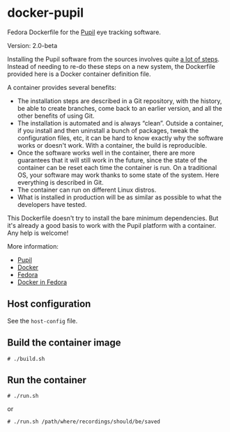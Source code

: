 docker-pupil
============

Fedora Dockerfile for the [Pupil](https://pupil-labs.com/) eye tracking
software.

Version: 2.0-beta

Installing the Pupil software from the sources involves quite [a lot of
steps](https://github.com/pupil-labs/pupil/wiki/Dependencies-Installation-Linux).
Instead of needing to re-do these steps on a new system, the Dockerfile
provided here is a Docker container definition file.

A container provides several benefits:
- The installation steps are described in a Git repository, with the history,
  be able to create branches, come back to an earlier version, and all the
  other benefits of using Git.
- The installation is automated and is always “clean”. Outside a container, if
  you install and then uninstall a bunch of packages, tweak the configuration
  files, etc, it can be hard to know exactly why the software works or doesn't
  work. With a container, the build is reproducible.
- Once the software works well in the container, there are more guarantees that
  it will still work in the future, since the state of the container can be
  reset each time the container is run. On a traditional OS, your software may
  work thanks to some state of the system. Here everything is described in Git.
- The container can run on different Linux distros.
- What is installed in production will be as similar as possible to what the
  developers have tested.

This Dockerfile doesn't try to install the bare minimum dependencies. But it's
already a good basis to work with the Pupil platform with a container. Any help
is welcome!

More information:
- [Pupil](https://pupil-labs.com/)
- [Docker](https://www.docker.com/)
- [Fedora](https://getfedora.org/)
- [Docker in Fedora](https://developer.fedoraproject.org/)

Host configuration
------------------

See the `host-config` file.

Build the container image
-------------------------

    # ./build.sh

Run the container
-----------------

    # ./run.sh

or

    # ./run.sh /path/where/recordings/should/be/saved
